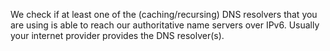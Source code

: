 We check if at least one of the (caching/recursing) DNS resolvers that you are using is able to reach our authoritative name servers over IPv6. Usually your internet provider provides the DNS resolver(s).
